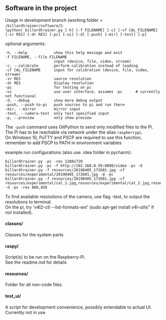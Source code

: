 ## Software in the project

Usage in development branch (working folder = `/billardtrainer/software/`):  
`(python) billardtrainer.py [-h] [-f FILENAME] [-c] [-cf CAL_FILENAME] [-sr RES] [-dr RES] [-pc] [-ui] [-d]
 [-push] [-mir] [-test] [-p]`

optional arguments:  
  ```
  -h, --help            show this help message and exit
  -f FILENAME, --file FILENAME
                        input (device, file, video, stream)
  -c, --calibrate       perform calibration instead of loading
  -cf CAL_FILENAME      input for calibration (device, file, video, stream)
  -sr RES               source resolution
  -dr RES               display resolution
  -pc                   for testing on pc
  -ui                   use user interface, assumes -pc      # currently not functional
  -d, --debug           show more debug output
  -push, --push-to-pi   push sources to pi and run there  
  -mir, --mirror        mirror input
  -test, --camera-test  only test specified input
  -p, --preview         only show preview
  ```  
The `-push` command uses GitPython to send only modified files to the Pi. The Pi has to be reachable
via network under the alias `raspberrypi`.  
On Windows 10, PuTTY and PSCP are required to use this function, remember to add PSCP to PATH
in environment variables

example run configurations (also use .idea folder in pycharm):  
```  
billardtrainer.py -pc -res 1280x720
billardtrainer.py -pc -f http://192.168.0.59:8080/video -pc -d  
billardtrainer.py -f resources/20190405_172601.jpg -cf resources/experimental/20190405_172601.jpg -d -pc  
billardtrainer.py -f resources/20190405_172601.jpg -cf resources/experimental/cal_1.jpg,resources/experimental/cal_2.jpg,resources/experimental/cal_3.jpg -d -pc -res 800,450  
```

To find available resolutions of the camera, use flag -test, to output the resolutions to terminal.  
On the pi, try 'v4l2-ctl --list-formats-ext' (sudo apt-get install v4l-utils" if not installed).

#### classes/
Classes for the system parts

#### raspy/
Script(s) to be run on the Raspberry-Pi.  
See the readme.md for details

#### resources/
Folder for all non-code files.

#### test_ui/
A script for development convenience, possibly extendable to actual UI.  
Currently not in use
